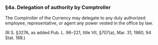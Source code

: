 ### §4a. Delegation of authority by Comptroller ###

The Comptroller of the Currency may delegate to any duly authorized employee, representative, or agent any power vested in the office by law.

(R.S. §327A, as added Pub. L. 96–221, title VII, §707(a), Mar. 31, 1980, 94 Stat. 188.)